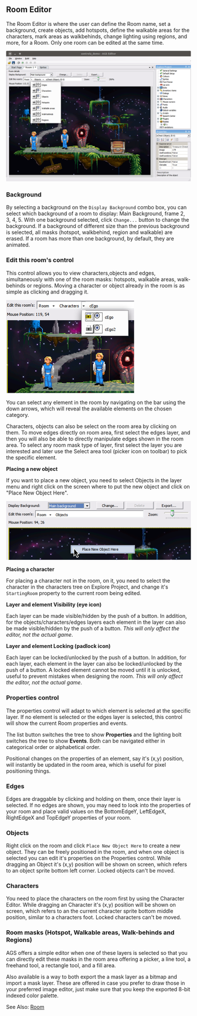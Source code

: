 ## Room Editor

The Room Editor is where the user can define the Room name, set a background,
create objects, add hotspots, define the walkable areas for the characters, mark
areas as walkbehinds, change lighting using regions, and more, for a Room. Only
one room can be edited at the same time.

![Editor Room](images/EditorRoom_1.png)


### Background

By selecting a background on the `Display Background` combo box, you can select
which background of a room to display: Main Background, frame 2, 3, 4, 5. With
one background selected, click `Change...` button to change the background. If a
background of different size than the previous background is selected, all masks
(hotspot, walkbehind, region and walkable) are erased. If a room has more than
one background, by default, they are animated.


### Edit this room's control

This control allows you to view characters,objects and edges, simultaneously
with one of the room masks: hotspots, walkable areas, walk-behinds or regions.
Moving a character or object already in the room is as simple as clicking and
dragging it.

![Editor Room](images/EditorRoom_2.png)

You can select any element in the room by navigating on the bar using the down
arrows, which will reveal the available elements on the chosen category.

Characters, objects can also be select on the room area by clicking on them.
To move edges directly on room area, first select the edges layer, and then you
will also be able to directly manipulate edges shown in the room area.
To select any room mask type of layer, first select the layer you are interested
and later use the Select area tool (picker icon on toolbar) to pick the specific
element.

**Placing a new object**

If you want to place a new object, you need to select Objects in the layer menu
and right click on the screen where to put the new object and click on "Place
New Object Here".

![Editor Room](images/EditorRoom_3.png)

**Placing a character**

For placing a character not in the room, on it, you need to select the character
in the characters tree on Explore Project, and change it's `StartingRoom`
property to the current room being edited.

**Layer and element Visibility (eye icon)**

Each layer can be made visible/hidden by the push of a button. In addition, for
the objects/characters/edges layers each element in the layer can also be made
visible/hidden by the push of a button.
*This will only affect the editor, not the actual game*.

**Layer and element Locking (padlock icon)**

Each layer can be locked/unlocked by the push of a button. In addition, for each
layer, each element in the layer can also be locked/unlocked by the push of a
button.
A locked element cannot be moved until it is unlocked, useful to prevent
mistakes when designing the room.
*This will only affect the editor, not the actual game*.


### Properties control

The properties control will adapt to which element is selected at the specific
layer. If no element is selected or the edges layer is selected, this control
will show the current Room properties and events.

The list button switches the tree to show **Properties** and the lighting bolt
switches the tree to show **Events**. Both can be navigated either in categorical
order or alphabetical order.

Positional changes on the properties of an element, say it's (x,y) position,
will instantly be updated in the room area, which is useful for pixel
positioning things.

### Edges

Edges are draggable by clicking and holding on them, once their layer is
selected. If no edges are shown, you may need to look into the properties of
your room and place valid values on the BottomEdgeY, LeftEdgeX, RightEdgeX and
TopEdgeY properties of your room.

### Objects

Right click on the room and click `Place New Object Here` to create a new object.
They can be freely positioned in the room, and when one object is selected you
can edit it's properties on the Properties control. While dragging an Object
it's (x,y) position will be shown on screen, which refers to an object sprite
bottom left corner. Locked objects can't be moved.

### Characters

You need to place the characters on the room first by using the Character Editor.
While dragging an Character it's (x,y) position will be shown on screen, which
refers to an the current character sprite bottom middle position, similar to a
characters foot. Locked characters can't be moved.

### Room masks (Hotspot, Walkable areas, Walk-behinds and Regions)

AGS offers a simple editor when one of these layers is selected so that you can
directly edit these masks in the room area offering a picker, a line tool, a
freehand tool, a rectangle tool, and a fill area.

Also available is a way to both export the a mask layer as a bitmap and import
a mask layer. These are offered in case you prefer to draw those in your
preferred image editor, just make sure that you keep the exported 8-bit indexed
color palette.


See Also: [Room](Room)
